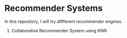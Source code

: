 # Recommender Systems

In this repository, I will try diffferent recommender engines.

1) Collaborative Recommender System using KNN

